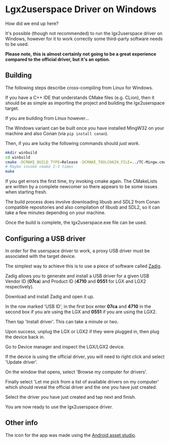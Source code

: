 # Lgx2userspace Driver on Windows
How did we end up here?

It's possible (though not recommended) to run the lgx2userspace driver on Windows, however for it to work correctly
some third-party software needs to be used.

**Please note, this is almost certainly not going to be a great experience compared to the official driver, but it's an option.**

## Building
The following steps describe cross-compiling from Linux for Windows.

If you have a C++ IDE that understands CMake files (e.g. CLion), then it should be as simple as importing the project
and building the lgx2userspace target.

If you are building from Linux however...

The Windows variant can be built once you have installed MingW32 on your machine and also Conan (via `pip install conan`).

Then, if you are lucky the following commands should _just work_.

```bash
mkdir winbuild
cd winbuild
cmake -DCMAKE_BUILD_TYPE=Release -DCMAKE_TOOLCHAIN_FILE=../TC-Mingw.cmake ..
# Maybe invoke cmake 2-3 times
make
```

If you get errors the first time, try invoking cmake again. The CMakeLists are written by a complete newcomer so there
appears to be some issues when starting fresh.

The build process does involve downloading libusb and SDL2 from Conan compatible repositories and also compilation of
libusb and SDL2, so it can take a few minutes depending on your machine.

Once the build is complete, the lgx2userspace.exe file can be used.

## Configuring a USB driver
In order for the userspace driver to work, a proxy USB driver must be associated with the target device.

The simplest way to achieve this is to use a piece of software called [Zadig](https://zadig.akeo.ie/).

Zadig allows you to generate and install a USB driver for a given USB Vendor ID (**07ca**) and Product ID (**4710** and **0551** for LGX and LGX2 respectively).

Download and install Zadig and open it up.

In the row marked 'USB ID', in the first box enter **07ca** and **4710** in the second box if you are using the LGX and **0551** if you are using the LGX2.

Then tap 'Install driver'. This can take a minute or two.

Upon success, unplug the LGX or LGX2 if they were plugged in, then plug the device back in.

Go to Device manager and inspect the LGX/LGX2 device. 

If the device is using the official driver, you will need to right click and select 'Update driver'.

On the window that opens, select 'Browse my computer for drivers'.

Finally select 'Let me pick from a list of available drivers on my computer' which should reveal the official driver and
the one you have just created.

Select the driver you have just created and tap next and finish.

You are now ready to use the lgx2userspace driver.

## Other info
The icon for the app was made using the [Android asset studio](https://romannurik.github.io/AndroidAssetStudio/icons-launcher.html).